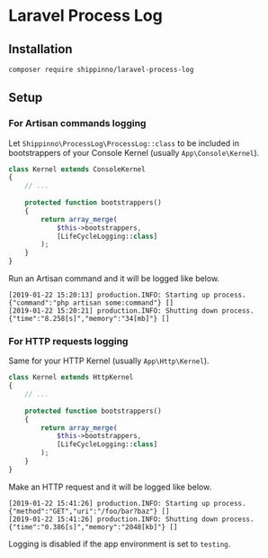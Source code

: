 # Laravel Process Log

## Installation

```sh
composer require shippinno/laravel-process-log
```

## Setup

### For Artisan commands logging

Let `Shippinno\ProcessLog\ProcessLog::class` to be included in bootstrappers of your Console Kernel (usually `App\Console\Kernel`).

```php
class Kernel extends ConsoleKernel
{
    // ...
 
    protected function bootstrappers()
    {
        return array_merge(
            $this->bootstrappers,
            [LifeCycleLogging::class]
        );
    }
}
```

Run an Artisan command and it will be logged like below.

```
[2019-01-22 15:20:13] production.INFO: Starting up process. {"command":"php artisan some:command"} []
[2019-01-22 15:20:21] production.INFO: Shutting down process. {"time":"8.258[s]","memory":"34[mb]"} []
```

### For HTTP requests logging

Same for your HTTP Kernel (usually `App\Http\Kernel`).

```php
class Kernel extends HttpKernel 
{
    // ...
 
    protected function bootstrappers()
    {
        return array_merge(
            $this->bootstrappers,
            [LifeCycleLogging::class]
        );
    }
}
```

Make an HTTP request and it will be logged like below.

```
[2019-01-22 15:41:26] production.INFO: Starting up process. {"method":"GET","uri":"/foo/bar?baz"} []
[2019-01-22 15:41:26] production.INFO: Shutting down process. {"time":"0.386[s]","memory":"2048[kb]"} []
```

Logging is disabled if the app environment is set to `testing`.

